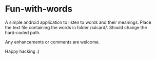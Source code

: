 # Fun-with-words

A simple android application to listen to words and their meanings. Place the text file containing the words in folder /sdcard/. Should change the hard-coded path.

Any enhancements or comments are welcome.

Happy hacking 
:)

